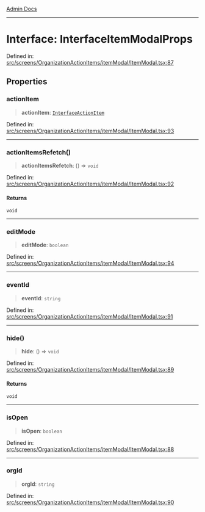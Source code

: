 [Admin Docs](/)

***

# Interface: InterfaceItemModalProps

Defined in: [src/screens/OrganizationActionItems/itemModal/ItemModal.tsx:87](https://github.com/PalisadoesFoundation/talawa-admin/blob/main/src/screens/OrganizationActionItems/itemModal/ItemModal.tsx#L87)

## Properties

### actionItem

> **actionItem**: [`InterfaceActionItem`](../../../../../utils/interfaces/interfaces/InterfaceActionItem.md)

Defined in: [src/screens/OrganizationActionItems/itemModal/ItemModal.tsx:93](https://github.com/PalisadoesFoundation/talawa-admin/blob/main/src/screens/OrganizationActionItems/itemModal/ItemModal.tsx#L93)

***

### actionItemsRefetch()

> **actionItemsRefetch**: () => `void`

Defined in: [src/screens/OrganizationActionItems/itemModal/ItemModal.tsx:92](https://github.com/PalisadoesFoundation/talawa-admin/blob/main/src/screens/OrganizationActionItems/itemModal/ItemModal.tsx#L92)

#### Returns

`void`

***

### editMode

> **editMode**: `boolean`

Defined in: [src/screens/OrganizationActionItems/itemModal/ItemModal.tsx:94](https://github.com/PalisadoesFoundation/talawa-admin/blob/main/src/screens/OrganizationActionItems/itemModal/ItemModal.tsx#L94)

***

### eventId

> **eventId**: `string`

Defined in: [src/screens/OrganizationActionItems/itemModal/ItemModal.tsx:91](https://github.com/PalisadoesFoundation/talawa-admin/blob/main/src/screens/OrganizationActionItems/itemModal/ItemModal.tsx#L91)

***

### hide()

> **hide**: () => `void`

Defined in: [src/screens/OrganizationActionItems/itemModal/ItemModal.tsx:89](https://github.com/PalisadoesFoundation/talawa-admin/blob/main/src/screens/OrganizationActionItems/itemModal/ItemModal.tsx#L89)

#### Returns

`void`

***

### isOpen

> **isOpen**: `boolean`

Defined in: [src/screens/OrganizationActionItems/itemModal/ItemModal.tsx:88](https://github.com/PalisadoesFoundation/talawa-admin/blob/main/src/screens/OrganizationActionItems/itemModal/ItemModal.tsx#L88)

***

### orgId

> **orgId**: `string`

Defined in: [src/screens/OrganizationActionItems/itemModal/ItemModal.tsx:90](https://github.com/PalisadoesFoundation/talawa-admin/blob/main/src/screens/OrganizationActionItems/itemModal/ItemModal.tsx#L90)
